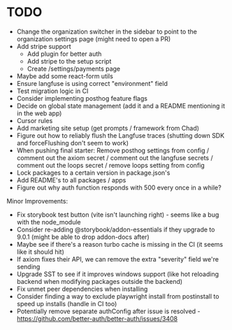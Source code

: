 # TODO

- Change the organization switcher in the sidebar to point to the organization settings page (might need to open a PR)
- Add stripe support
  - Add plugin for better auth
  - Add stripe to the setup script
  - Create /settings/payments page
- Maybe add some react-form utils
- Ensure langfuse is using correct "environment" field
- Test migration logic in CI
- Consider implementing posthog feature flags
- Decide on global state management (add it and a README mentioning it in the web app)
- Cursor rules
- Add marketing site setup (get prompts / framework from Chad)
- Figure out how to reliably flush the Langfuse traces (shutting down SDK and forceFlushing don't seem to work)
- When pushing final starter: Remove posthog settings from config / comment out the axiom secret / comment out the langfuse secrets / comment out the loops secret / remove loops setting from config
- Lock packages to a certain version in package.json's
- Add README's to all packages / apps
- Figure out why auth function responds with 500 every once in a while?

Minor Improvements:

- Fix storybook test button (vite isn't launching right) - seems like a bug with the node_module
- Consider re-adding @storybook/addon-essentials if they upgrade to 9.0.1 (might be able to drop addon-docs after)
- Maybe see if there's a reason turbo cache is missing in the CI (it seems like it should hit)
- If axiom fixes their API, we can remove the extra "severity" field we're sending
- Upgrade SST to see if it improves windows support (like hot reloading backend when modifying packages outside the backend)
- Fix unmet peer dependencies when installing
- Consider finding a way to exclude playwright install from postinstall to speed up installs (handle in CI too)
- Potentially remove separate authConfig after issue is resolved - https://github.com/better-auth/better-auth/issues/3408
